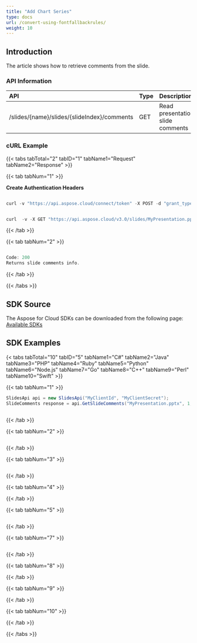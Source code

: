 ```yaml
---
title: "Add Chart Series"
type: docs
url: /convert-using-fontfallbackrules/
weight: 10
---
```

## **Introduction**
The article shows how to retrieve comments from the slide. 
### **API Information**
|**API**|**Type**|**Description**|**Resource**|
| :- | :- | :- | :- |
/slides/{name}/slides/{slideIndex}/comments|GET|Read presentation slide comments|[GetSlideComments](https://apireference.aspose.cloud/slides/#/Comments/GetSlideComments)|
### **cURL Example**
{{< tabs tabTotal="2" tabID="1" tabName1="Request" tabName2="Response" >}}

{{< tab tabNum="1" >}}

**Create Authentication Headers**
```java

curl -v "https://api.aspose.cloud/connect/token" -X POST -d "grant_type=client_credentials&client_id=XXXX&client_secret=XXXX-XX" -H "Content-Type: application/x-www-form-urlencoded" -H "Accept: application/json"

```
```java

curl  -v -X GET "https://api.aspose.cloud/v3.0/slides/MyPresentation.pptx/slides/1/comments" -H "Content-Type: text/json" -H "Authorization: Bearer [Access Token]

```
{{< /tab >}}

{{< tab tabNum="2" >}}

```java

Code: 200
Returns slide comments info.

```

{{< /tab >}}

{{< /tabs >}}

## **SDK Source**
The Aspose for Cloud SDKs can be downloaded from the following page: [Available SDKs](/slides/available-sdks/)
## **SDK Examples**
{< tabs tabTotal="10" tabID="5" tabName1="C#" tabName2="Java" tabName3="PHP" tabName4="Ruby" tabName5="Python" tabName6="Node.js" tabName7="Go" tabName8="C++" tabName9="Perl" tabName10="Swift" >}}

{{< tab tabNum="1" >}}

```csharp
SlidesApi api = new SlidesApi("MyClientId", "MyClientSecret");
SlideComments response = api.GetSlideComments("MyPresentation.pptx", 1, null, null);
            
```

{{< /tab >}}

{{< tab tabNum="2" >}}

```java
```

{{< /tab >}}

{{< tab tabNum="3" >}}

```php
```

{{< /tab >}}

{{< tab tabNum="4" >}}

{{< /tab >}}

{{< tab tabNum="5" >}}

```python
```

{{< /tab >}}

{{< tab tabNum="7" >}}

```go
```

{{< /tab >}}

{{< tab tabNum="8" >}}

{{< /tab >}}

{{< tab tabNum="9" >}}

{{< /tab >}}

{{< tab tabNum="10" >}}

{{< /tab >}}

{{< /tabs >}}